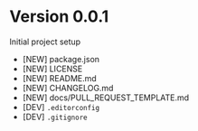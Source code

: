 # Version 0.0.1

Initial project setup

* [NEW] package.json
* [NEW] LICENSE
* [NEW] README.md
* [NEW] CHANGELOG.md
* [NEW] docs/PULL_REQUEST_TEMPLATE.md
* [DEV] `.editorconfig`
* [DEV] `.gitignore`
